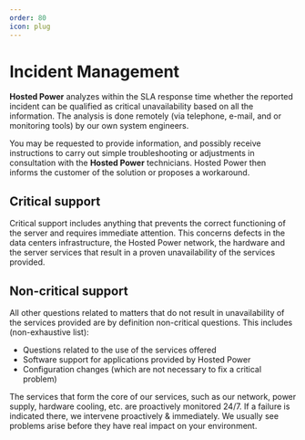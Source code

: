 ```yaml
---
order: 80
icon: plug
---
```


# Incident Management

**Hosted Power** analyzes within the SLA response time whether the reported incident can be qualified as critical unavailability based on all the information. The analysis is done remotely (via telephone, e-mail, and or monitoring tools) by our own system engineers.

You may be requested to provide information, and possibly receive instructions to carry out simple troubleshooting or adjustments in consultation with the **Hosted Power** technicians. Hosted Power then informs the customer of the solution or proposes a workaround.

## Critical support
Critical support includes anything that prevents the correct functioning of the server and requires immediate attention. This concerns defects in the data centers infrastructure, the Hosted Power network, the hardware and the server services that result in a proven unavailability of the services provided.

## Non-critical support
All other questions related to matters that do not result in unavailability of the services provided are by definition non-critical questions. This includes (non-exhaustive list):
* Questions related to the use of the services offered
* Software support for applications provided by Hosted Power
* Configuration changes (which are not necessary to fix a critical problem)

The services that form the core of our services, such as our network, power supply, hardware cooling, etc. are proactively monitored 24/7. If a failure is indicated there, we intervene proactively & immediately. We usually see problems arise before they have real impact on your environment.
